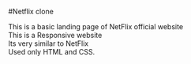 #Netflix clone

This is a basic landing page of NetFlix official website<br>
This is a Responsive website<br>
Its very similar to NetFlix<br>
Used only HTML and CSS.